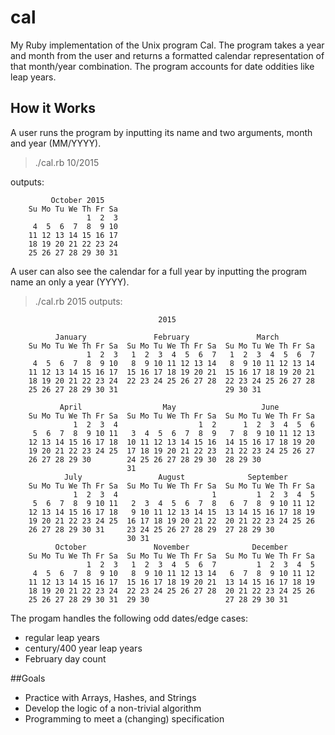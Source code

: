# cal
My Ruby implementation of the Unix program Cal. The program takes a year and month from the user and returns a formatted calendar representation of that month/year combination. The program accounts for date oddities like leap years.

## How it Works
A user runs the program by inputting its name and two arguments, month and year (MM/YYYY).

> ./cal.rb 10/2015

outputs:

             October 2015
        Su Mo Tu We Th Fr Sa
                     1  2  3
         4  5  6  7  8  9 10
        11 12 13 14 15 16 17
        18 19 20 21 22 23 24
        25 26 27 28 29 30 31

A user can also see the calendar for a full year by inputting the program name an only a year (YYYY).

> ./cal.rb 2015
outputs:

                                     2015

              January               February               March
        Su Mo Tu We Th Fr Sa  Su Mo Tu We Th Fr Sa  Su Mo Tu We Th Fr Sa
                     1  2  3   1  2  3  4  5  6  7   1  2  3  4  5  6  7
         4  5  6  7  8  9 10   8  9 10 11 12 13 14   8  9 10 11 12 13 14
        11 12 13 14 15 16 17  15 16 17 18 19 20 21  15 16 17 18 19 20 21
        18 19 20 21 22 23 24  22 23 24 25 26 27 28  22 23 24 25 26 27 28
        25 26 27 28 29 30 31                        29 30 31
                                                    
               April                  May                   June
        Su Mo Tu We Th Fr Sa  Su Mo Tu We Th Fr Sa  Su Mo Tu We Th Fr Sa
                  1  2  3  4                  1  2      1  2  3  4  5  6
         5  6  7  8  9 10 11   3  4  5  6  7  8  9   7  8  9 10 11 12 13
        12 13 14 15 16 17 18  10 11 12 13 14 15 16  14 15 16 17 18 19 20
        19 20 21 22 23 24 25  17 18 19 20 21 22 23  21 22 23 24 25 26 27
        26 27 28 29 30        24 25 26 27 28 29 30  28 29 30
                              31                    
                July                 August              September
        Su Mo Tu We Th Fr Sa  Su Mo Tu We Th Fr Sa  Su Mo Tu We Th Fr Sa
                  1  2  3  4                     1         1  2  3  4  5
         5  6  7  8  9 10 11   2  3  4  5  6  7  8   6  7  8  9 10 11 12
        12 13 14 15 16 17 18   9 10 11 12 13 14 15  13 14 15 16 17 18 19
        19 20 21 22 23 24 25  16 17 18 19 20 21 22  20 21 22 23 24 25 26
        26 27 28 29 30 31     23 24 25 26 27 28 29  27 28 29 30
                              30 31                 
              October               November              December
        Su Mo Tu We Th Fr Sa  Su Mo Tu We Th Fr Sa  Su Mo Tu We Th Fr Sa
                     1  2  3   1  2  3  4  5  6  7         1  2  3  4  5
         4  5  6  7  8  9 10   8  9 10 11 12 13 14   6  7  8  9 10 11 12
        11 12 13 14 15 16 17  15 16 17 18 19 20 21  13 14 15 16 17 18 19
        18 19 20 21 22 23 24  22 23 24 25 26 27 28  20 21 22 23 24 25 26
        25 26 27 28 29 30 31  29 30                 27 28 29 30 31
                                                    


The progam handles the following odd dates/edge cases:
* regular leap years
* century/400 year leap years
* February day count

##Goals
* Practice with Arrays, Hashes, and Strings
* Develop the logic of a non-trivial algorithm
* Programming to meet a (changing) specification
